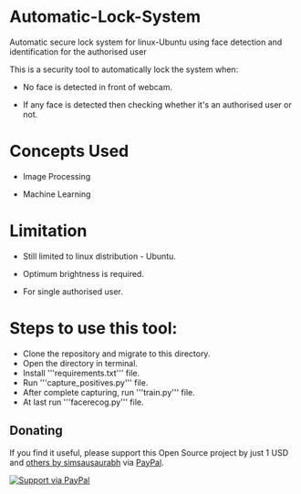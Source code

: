 # Automatic-Lock-System
Automatic secure lock system for linux-Ubuntu using face detection and identification for the authorised user

This is a security tool to automatically lock the system when:

* No face is detected in front of webcam.

* If any face is detected then checking whether it's an authorised user or not.

# Concepts Used

* Image Processing

* Machine Learning

# Limitation

* Still limited to linux distribution - Ubuntu.

* Optimum brightness is required.

* For single authorised user.

# Steps to use this tool:

  - Clone the repository and migrate to this directory.
  - Open the directory in terminal.
  - Install '''requirements.txt''' file.
  - Run '''capture_positives.py''' file.
  - After complete capturing, run '''train.py''' file.
  - At last run '''facerecog.py''' file.

## Donating
If you find it useful, please support this Open Source project by just 1 USD and [others by simsausaurabh](https://github.com/simsausaurabh) via [PayPal](https://www.paypal.me/simsausaurabh/1usd).

[![Support via PayPal][paypal-button]](https://www.paypal.me/simsausaurabh/1usd)

[twolfson-projects]: https://github.com/simsausaurabh?tab=repositories
[paypal-button]: http://rawgit.com/twolfson/paypal-github-button/master/dist/button.svg
[paypal-twolfson]: https://www.paypal.me/simsausaurabh/1usd
